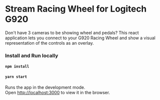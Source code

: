 # Stream Racing Wheel for Logitech G920

Don't have 3 cameras to be showing wheel and pedals? This react application lets you connect to your G920 Racing Wheel and show a visual representation of the controls as an overlay.

### Install and Run locally

#### `npm install`

#### `yarn start`

Runs the app in the development mode.<br />
Open [http://localhost:3000](http://localhost:3000) to view it in the browser.
